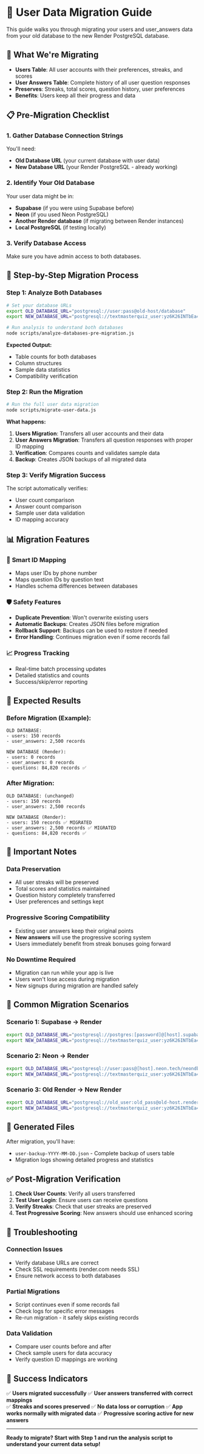 # 👥 User Data Migration Guide

This guide walks you through migrating your users and user_answers data from your old database to the new Render PostgreSQL database.

## 🎯 What We're Migrating

- **Users Table**: All user accounts with their preferences, streaks, and scores
- **User Answers Table**: Complete history of all user question responses
- **Preserves**: Streaks, total scores, question history, user preferences
- **Benefits**: Users keep all their progress and data

## 📋 Pre-Migration Checklist

### 1. **Gather Database Connection Strings**
You'll need:
- **Old Database URL** (your current database with user data)
- **New Database URL** (your Render PostgreSQL - already working)

### 2. **Identify Your Old Database**
Your user data might be in:
- **Supabase** (if you were using Supabase before)
- **Neon** (if you used Neon PostgreSQL)
- **Another Render database** (if migrating between Render instances)
- **Local PostgreSQL** (if testing locally)

### 3. **Verify Database Access**
Make sure you have admin access to both databases.

## 🔧 Step-by-Step Migration Process

### Step 1: Analyze Both Databases
```bash
# Set your database URLs
export OLD_DATABASE_URL="postgresql://user:pass@old-host/database"
export NEW_DATABASE_URL="postgresql://textmasterquiz_user:yz6K26INTbEa46BvLFm8OcvewUxUufcD@dpg-d3blf5a4d50c73btdm00-a.oregon-postgres.render.com/textmasterquiz"

# Run analysis to understand both databases
node scripts/analyze-databases-pre-migration.js
```

**Expected Output:**
- Table counts for both databases
- Column structures
- Sample data statistics
- Compatibility verification

### Step 2: Run the Migration
```bash
# Run the full user data migration
node scripts/migrate-user-data.js
```

**What happens:**
1. **Users Migration**: Transfers all user accounts and their data
2. **User Answers Migration**: Transfers all question responses with proper ID mapping
3. **Verification**: Compares counts and validates sample data
4. **Backup**: Creates JSON backups of all migrated data

### Step 3: Verify Migration Success
The script automatically verifies:
- User count comparison
- Answer count comparison  
- Sample user data validation
- ID mapping accuracy

## 📊 Migration Features

### 🔄 **Smart ID Mapping**
- Maps user IDs by phone number
- Maps question IDs by question text
- Handles schema differences between databases

### 🛡️ **Safety Features**
- **Duplicate Prevention**: Won't overwrite existing users
- **Automatic Backups**: Creates JSON files before migration
- **Rollback Support**: Backups can be used to restore if needed
- **Error Handling**: Continues migration even if some records fail

### 📈 **Progress Tracking**
- Real-time batch processing updates
- Detailed statistics and counts
- Success/skip/error reporting

## 🎯 Expected Results

### Before Migration (Example):
```
OLD DATABASE:
- users: 150 records
- user_answers: 2,500 records

NEW DATABASE (Render):
- users: 0 records  
- user_answers: 0 records
- questions: 84,820 records ✅
```

### After Migration:
```
OLD DATABASE: (unchanged)
- users: 150 records
- user_answers: 2,500 records

NEW DATABASE (Render):
- users: 150 records ✅ MIGRATED
- user_answers: 2,500 records ✅ MIGRATED  
- questions: 84,820 records ✅
```

## 🚨 Important Notes

### **Data Preservation**
- All user streaks will be preserved
- Total scores and statistics maintained
- Question history completely transferred
- User preferences and settings kept

### **Progressive Scoring Compatibility**
- Existing user answers keep their original points
- **New answers** will use the progressive scoring system
- Users immediately benefit from streak bonuses going forward

### **No Downtime Required**
- Migration can run while your app is live
- Users won't lose access during migration
- New signups during migration are handled safely

## 🔧 Common Migration Scenarios

### **Scenario 1: Supabase → Render**
```bash
export OLD_DATABASE_URL="postgresql://postgres:[password]@[host].supabase.co:5432/postgres"
export NEW_DATABASE_URL="postgresql://textmasterquiz_user:yz6K26INTbEa46BvLFm8OcvewUxUufcD@dpg-d3blf5a4d50c73btdm00-a.oregon-postgres.render.com/textmasterquiz"
```

### **Scenario 2: Neon → Render**
```bash
export OLD_DATABASE_URL="postgresql://user:pass@[host].neon.tech/neondb"
export NEW_DATABASE_URL="postgresql://textmasterquiz_user:yz6K26INTbEa46BvLFm8OcvewUxUufcD@dpg-d3blf5a4d50c73btdm00-a.oregon-postgres.render.com/textmasterquiz"
```

### **Scenario 3: Old Render → New Render**
```bash
export OLD_DATABASE_URL="postgresql://old_user:old_pass@old-host.render.com/old_db"
export NEW_DATABASE_URL="postgresql://textmasterquiz_user:yz6K26INTbEa46BvLFm8OcvewUxUufcD@dpg-d3blf5a4d50c73btdm00-a.oregon-postgres.render.com/textmasterquiz"
```

## 📁 Generated Files

After migration, you'll have:
- `user-backup-YYYY-MM-DD.json` - Complete backup of users table
- Migration logs showing detailed progress and statistics

## ✅ Post-Migration Verification

1. **Check User Counts**: Verify all users transferred
2. **Test User Login**: Ensure users can receive questions
3. **Verify Streaks**: Check that user streaks are preserved
4. **Test Progressive Scoring**: New answers should use enhanced scoring

## 🚨 Troubleshooting

### Connection Issues
- Verify database URLs are correct
- Check SSL requirements (render.com needs SSL)
- Ensure network access to both databases

### Partial Migrations
- Script continues even if some records fail
- Check logs for specific error messages
- Re-run migration - it safely skips existing records

### Data Validation
- Compare user counts before and after
- Check sample users for data accuracy
- Verify question ID mappings are working

## 🎉 Success Indicators

✅ **Users migrated successfully**
✅ **User answers transferred with correct mappings**  
✅ **Streaks and scores preserved**
✅ **No data loss or corruption**
✅ **App works normally with migrated data**
✅ **Progressive scoring active for new answers**

---

**Ready to migrate? Start with Step 1 and run the analysis script to understand your current data setup!**